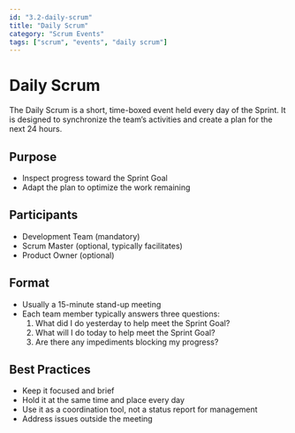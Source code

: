 ```yaml
---
id: "3.2-daily-scrum"
title: "Daily Scrum"
category: "Scrum Events"
tags: ["scrum", "events", "daily scrum"]
---
```


# Daily Scrum

The Daily Scrum is a short, time-boxed event held every day of the Sprint. It is designed to synchronize the team’s activities and create a plan for the next 24 hours.

## Purpose

- Inspect progress toward the Sprint Goal  
- Adapt the plan to optimize the work remaining  

## Participants

- Development Team (mandatory)  
- Scrum Master (optional, typically facilitates)  
- Product Owner (optional)

## Format

- Usually a 15-minute stand-up meeting  
- Each team member typically answers three questions:  
  1. What did I do yesterday to help meet the Sprint Goal?  
  2. What will I do today to help meet the Sprint Goal?  
  3. Are there any impediments blocking my progress?

## Best Practices

- Keep it focused and brief  
- Hold it at the same time and place every day  
- Use it as a coordination tool, not a status report for management  
- Address issues outside the meeting  

